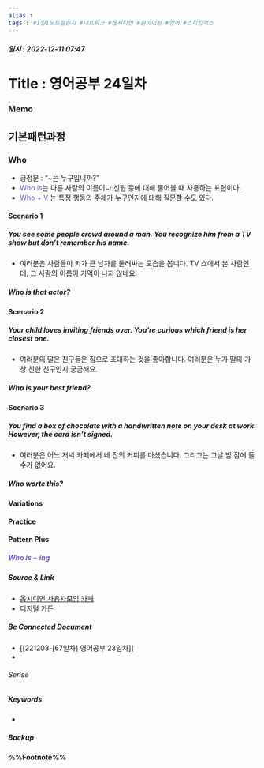 ```yaml
---
alias : 
tags : #1일1노트챌린지 #네트워크 #옵시디언 #원바이원 #영어 #스피킹맥스
---
```


##### 일시 : 2022-12-11 07:47

# Title : 영어공부 24일차

### Memo

## 기본패턴과정

### Who
- 긍정문 : “~는 누구입니까?”
- <font color="SlateBlue">Who is</font>는 다른 사람의 이름이나 신원 등에 대해 물어볼 때 사용하는 표현이다.
- <font color="SlateBlue">Who + V </font>는 특정 행동의 주체가 누구인지에 대해 질문할 수도 있다.

#### Scenario 1

##### You see some people crowd around a man. You recognize him from a TV show but don’t remember his name.
- 여러분은 사람들이 키가 큰 남자를 둘러싸는 모습을 봅니다. TV 쇼에서 본 사람인데, 그 사람의 이름이 기억이 나지 않네요.

##### Who is that actor?

#### Scenario 2

##### Your child loves inviting friends over. You’re curious which friend is her closest one.
- 여러분의 딸은 친구들은 집으로 초대하는 것을 좋아합니다. 여러분은 누가 딸의 가창 친한 친구인지 궁금해요.

##### Who is your best friend?

#### Scenario 3

##### You find a box of chocolate with a handwritten note on your desk at work. However, the card isn’t signed.
- 여러분은 어느 저녁 카페에서 네 잔의 커피를 마셨습니다. 그리고는 그날 밤 잠에 들 수가 없어요.

##### Who worte this?

#### Variations

#### Practice

#### Pattern Plus

##### <font color="SlateBlue">Who is ~ ing</font>

##### Source & Link
- [옵시디언 사용자모임 카페](https://cafe.naver.com/obsidianary/2634)
- [디지털 가든](https://chunghasull.netlify.app/221211-67일차-영어공부-24일차)

##### Be Connected Document
- [[221208-[67일차] 영어공부 23일차]]
- 

###### Serise


##### Keywords
- 

##### Backup


#### %%Footnote%%

[^1]: 
[^2]: 
[^3]: 
[^4]: 
[^5]: 
[^6]: 
[^7]: 
[^8]: 
[^9]: 
